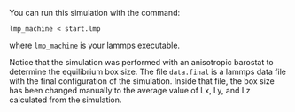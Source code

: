 You can run this simulation with the command:
```
lmp_machine < start.lmp
```
where ```lmp_machine``` is your lammps executable.

Notice that the simulation was performed with an anisotropic barostat to determine the equilibrium box size.
The file ```data.final``` is a lammps data file with the final configuration of the simulation.
Inside that file, the box size has been changed manually to the average value of Lx, Ly, and Lz calculated from the simulation.
